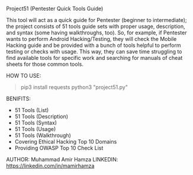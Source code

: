 Project51 (Pentester Quick Tools Guide)

This tool will act as a quick guide for Pentester (beginner to intermediate); the project consists of 51 tools guide sets with proper usage, description, and syntax (some having walkthroughs, too). So, for example, if Pentester wants to perform Android Hacking/Testing, they will check the  Mobile Hacking guide and be provided with a bunch of tools helpful to perform testing or checks with usage. This way, they can save time struggling to find available tools for specific work and searching for manuals of cheat sheets for those common tools.

HOW TO USE:
> pip3 install requests
> python3 "project51.py"

BENIFITS:
+ 51 Tools (List)
+ 51 Tools (Description)
+ 51 Tools (Syntax)
+ 51 Tools (Usage)
+ 51 Tools (Walkthrough)
+ Covering Ethical Hacking Top 10 Domains
+ Providing OWASP Top 10 Check List

AUTHOR: Muhammad Amir Hamza
LINKEDIN: https://linkedin.com/in/mamirhamza
